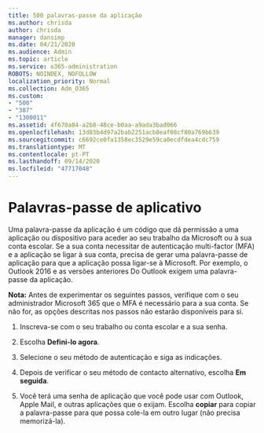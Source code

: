 ```yaml
---
title: 500 palavras-passe da aplicação
ms.author: chrisda
author: chrisda
manager: dansimp
ms.date: 04/21/2020
ms.audience: Admin
ms.topic: article
ms.service: o365-administration
ROBOTS: NOINDEX, NOFOLLOW
localization_priority: Normal
ms.collection: Adm_O365
ms.custom:
- "500"
- "387"
- "1300011"
ms.assetid: 4f670a84-a2b8-48ce-b0aa-a9ada3bad066
ms.openlocfilehash: 13d83b4d97a2bab2251acb8eaf08cf80a769b639
ms.sourcegitcommit: c6692ce0fa1358ec3529e59ca0ecdfdea4cdc759
ms.translationtype: MT
ms.contentlocale: pt-PT
ms.lasthandoff: 09/14/2020
ms.locfileid: "47717048"
---
```

# <a name="app-passwords"></a>Palavras-passe de aplicativo

Uma palavra-passe da aplicação é um código que dá permissão a uma aplicação ou dispositivo para aceder ao seu trabalho da Microsoft ou à sua conta escolar. Se a sua conta necessitar de autenticação multi-factor (MFA) e a aplicação se ligar à sua conta, precisa de gerar uma palavra-passe de aplicação para que a aplicação possa ligar-se à Microsoft. Por exemplo, o Outlook 2016 e as versões anteriores Do Outlook exigem uma palavra-passe da aplicação.

 **Nota:** Antes de experimentar os seguintes passos, verifique com o seu administrador Microsoft 365 que o MFA é necessário para a sua conta. Se não for, as opções descritas nos passos não estarão disponíveis para si.

1. Inscreva-se com o seu trabalho ou conta escolar e a sua senha.

2. Escolha **Defini-lo agora**.

3. Selecione o seu método de autenticação e siga as indicações.

4. Depois de verificar o seu método de contacto alternativo, escolha **Em seguida**.

5. Você terá uma senha de aplicação que você pode usar com Outlook, Apple Mail, e outras aplicações que o exijam. Escolha **copiar** para copiar a palavra-passe para que possa cole-la em outro lugar (não precisa memorizá-la).
